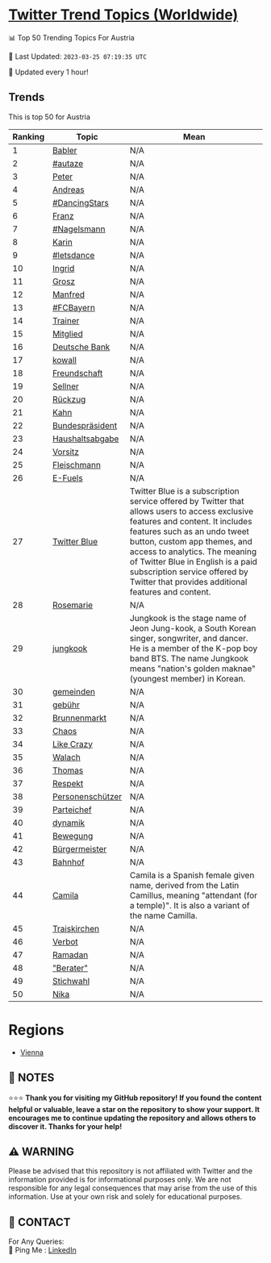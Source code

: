 [Twitter Trend Topics (Worldwide)](https://github.com/ErcinDedeoglu/Twitter-Trend-Topics)
==========


📊 Top 50 Trending Topics For Austria

📆 Last Updated: `2023-03-25 07:19:35 UTC`

🔧 Updated every 1 hour!


## Trends

This is top 50 for Austria

| Ranking | Topic | Mean |
| ------- | ------------ | ------------ |
| 1 | [Babler](http://twitter.com/search?q=Babler) | N/A |
| 2 | [#autaze](http://twitter.com/search?q=%23autaze) | N/A |
| 3 | [Peter](http://twitter.com/search?q=Peter) | N/A |
| 4 | [Andreas](http://twitter.com/search?q=Andreas) | N/A |
| 5 | [#DancingStars](http://twitter.com/search?q=%23DancingStars) | N/A |
| 6 | [Franz](http://twitter.com/search?q=Franz) | N/A |
| 7 | [#Nagelsmann](http://twitter.com/search?q=%23Nagelsmann) | N/A |
| 8 | [Karin](http://twitter.com/search?q=Karin) | N/A |
| 9 | [#letsdance](http://twitter.com/search?q=%23letsdance) | N/A |
| 10 | [Ingrid](http://twitter.com/search?q=Ingrid) | N/A |
| 11 | [Grosz](http://twitter.com/search?q=Grosz) | N/A |
| 12 | [Manfred](http://twitter.com/search?q=Manfred) | N/A |
| 13 | [#FCBayern](http://twitter.com/search?q=%23FCBayern) | N/A |
| 14 | [Trainer](http://twitter.com/search?q=Trainer) | N/A |
| 15 | [Mitglied](http://twitter.com/search?q=Mitglied) | N/A |
| 16 | [Deutsche Bank](http://twitter.com/search?q=Deutsche+Bank) | N/A |
| 17 | [kowall](http://twitter.com/search?q=kowall) | N/A |
| 18 | [Freundschaft](http://twitter.com/search?q=Freundschaft) | N/A |
| 19 | [Sellner](http://twitter.com/search?q=Sellner) | N/A |
| 20 | [Rückzug](http://twitter.com/search?q=R%c3%bcckzug) | N/A |
| 21 | [Kahn](http://twitter.com/search?q=Kahn) | N/A |
| 22 | [Bundespräsident](http://twitter.com/search?q=Bundespr%c3%a4sident) | N/A |
| 23 | [Haushaltsabgabe](http://twitter.com/search?q=Haushaltsabgabe) | N/A |
| 24 | [Vorsitz](http://twitter.com/search?q=Vorsitz) | N/A |
| 25 | [Fleischmann](http://twitter.com/search?q=Fleischmann) | N/A |
| 26 | [E-Fuels](http://twitter.com/search?q=E-Fuels) | N/A |
| 27 | [Twitter Blue](http://twitter.com/search?q=Twitter+Blue) | Twitter Blue is a subscription service offered by Twitter that allows users to access exclusive features and content. It includes features such as an undo tweet button, custom app themes, and access to analytics. The meaning of Twitter Blue in English is a paid subscription service offered by Twitter that provides additional features and content. |
| 28 | [Rosemarie](http://twitter.com/search?q=Rosemarie) | N/A |
| 29 | [jungkook](http://twitter.com/search?q=jungkook) | Jungkook is the stage name of Jeon Jung-kook, a South Korean singer, songwriter, and dancer. He is a member of the K-pop boy band BTS. The name Jungkook means "nation's golden maknae" (youngest member) in Korean. |
| 30 | [gemeinden](http://twitter.com/search?q=gemeinden) | N/A |
| 31 | [gebühr](http://twitter.com/search?q=geb%c3%bchr) | N/A |
| 32 | [Brunnenmarkt](http://twitter.com/search?q=Brunnenmarkt) | N/A |
| 33 | [Chaos](http://twitter.com/search?q=Chaos) | N/A |
| 34 | [Like Crazy](http://twitter.com/search?q=Like+Crazy) | N/A |
| 35 | [Walach](http://twitter.com/search?q=Walach) | N/A |
| 36 | [Thomas](http://twitter.com/search?q=Thomas) | N/A |
| 37 | [Respekt](http://twitter.com/search?q=Respekt) | N/A |
| 38 | [Personenschützer](http://twitter.com/search?q=Personensch%c3%bctzer) | N/A |
| 39 | [Parteichef](http://twitter.com/search?q=Parteichef) | N/A |
| 40 | [dynamik](http://twitter.com/search?q=dynamik) | N/A |
| 41 | [Bewegung](http://twitter.com/search?q=Bewegung) | N/A |
| 42 | [Bürgermeister](http://twitter.com/search?q=B%c3%bcrgermeister) | N/A |
| 43 | [Bahnhof](http://twitter.com/search?q=Bahnhof) | N/A |
| 44 | [Camila](http://twitter.com/search?q=Camila) | Camila is a Spanish female given name, derived from the Latin Camillus, meaning "attendant (for a temple)". It is also a variant of the name Camilla. |
| 45 | [Traiskirchen](http://twitter.com/search?q=Traiskirchen) | N/A |
| 46 | [Verbot](http://twitter.com/search?q=Verbot) | N/A |
| 47 | [Ramadan](http://twitter.com/search?q=Ramadan) | N/A |
| 48 | ["Berater"](http://twitter.com/search?q=%22Berater%22) | N/A |
| 49 | [Stichwahl](http://twitter.com/search?q=Stichwahl) | N/A |
| 50 | [Nika](http://twitter.com/search?q=Nika) | N/A |



# Regions

* [Vienna](</Austria/Vienna.md>)



## 📝 NOTES

⭐⭐⭐ **Thank you for visiting my GitHub repository! If you found the content helpful or valuable, leave a star on the repository to show your support. It encourages me to continue updating the repository and allows others to discover it. Thanks for your help!**


## ⚠️ WARNING

Please be advised that this repository is not affiliated with Twitter and the information provided is for informational purposes only. We are not responsible for any legal consequences that may arise from the use of this information. Use at your own risk and solely for educational purposes.


## 📨 CONTACT

 For Any Queries:  
            🏓 Ping Me : [LinkedIn](https://www.linkedin.com/in/ercindedeoglu/)
